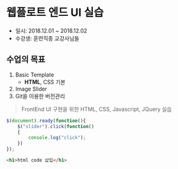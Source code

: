 # 웹플로트 엔드 UI 실습

* 일시: 2018.12.01 ~ 2018.12.02
* 수강생: 훈련직종 교강사님들

## 수업의 목표
1. Basic Template
    - **HTML**, CSS 기본
2. Image Slider
3. Git을 이용한 버전관리

> FrontEnd UI 구현을 위한 HTML, CSS, Javascript, JQuery 실습


````javascript
$(document).ready(function(){
    $("slider").click(function()
    {
        console.log("click");
    })
});
````

````html
<h1>html code 삽입</h1>
````